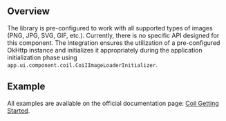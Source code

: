 ## Overview

The library is pre-configured to work with all supported types of images (PNG, JPG, SVG, GIF, etc.). Currently, there is no specific API designed for this component. The integration ensures the utilization of a pre-configured OkHttp instance and initializes it appropriately during the application initialization phase using `app.ui.component.coil.CoiIImageLoaderInitializer`.

## Example

All examples are available on the official documentation page: [Coil Getting Started](https://coil-kt.github.io/coil/getting_started/).
